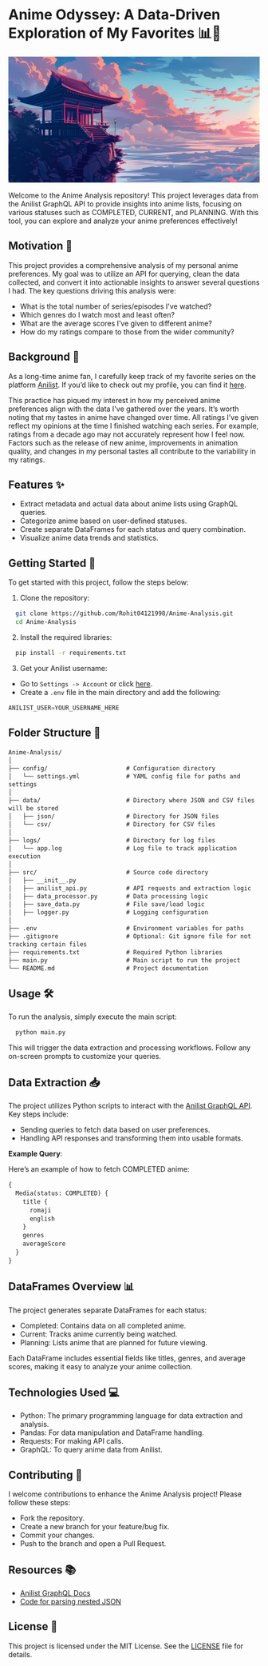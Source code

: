 # Anime Odyssey: A Data-Driven Exploration of My Favorites 📊🎥

![My Image](https://github.com/Rohit04121998/Anime-Analysis/blob/main/assets/background-image.jpg)

Welcome to the Anime Analysis repository! This project leverages data from the Anilist GraphQL API to provide insights into anime lists, focusing on various statuses such as COMPLETED, CURRENT, and PLANNING. With this tool, you can explore and analyze your anime preferences effectively!

## Motivation 💪

This project provides a comprehensive analysis of my personal anime preferences. My goal was to utilize an API for querying, clean the data collected, and convert it into actionable insights to answer several questions I had. The key questions driving this analysis were:

- What is the total number of series/episodes I've watched?
- Which genres do I watch most and least often?
- What are the average scores I’ve given to different anime?
- How do my ratings compare to those from the wider community?

## Background 🌌

As a long-time anime fan, I carefully keep track of my favorite series on the platform [Anilist](https://anilist.co/). If you’d like to check out my profile, you can find it [here](https://anilist.co/user/Lucifer04/).

This practice has piqued my interest in how my perceived anime preferences align with the data I've gathered over the years. It’s worth noting that my tastes in anime have changed over time. All ratings I’ve given reflect my opinions at the time I finished watching each series. For example, ratings from a decade ago may not accurately represent how I feel now. Factors such as the release of new anime, improvements in animation quality, and changes in my personal tastes all contribute to the variability in my ratings.

## Features ✨

- Extract metadata and actual data about anime lists using GraphQL queries.
- Categorize anime based on user-defined statuses.
- Create separate DataFrames for each status and query combination.
- Visualize anime data trends and statistics.

## Getting Started 🚀

To get started with this project, follow the steps below:

1. Clone the repository:

```bash
  git clone https://github.com/Rohit04121998/Anime-Analysis.git
  cd Anime-Analysis
```

2. Install the required libraries:

```bash
  pip install -r requirements.txt
```

3. Get your Anilist username:

- Go to `Settings -> Account` or click [here](https://anilist.co/settings/account).
- Create a `.env` file in the main directory and add the following:

```python
ANILIST_USER=YOUR_USERNAME_HERE
```

## Folder Structure 📁

```plaintext
Anime-Analysis/
│
├── config/                      # Configuration directory
│   └── settings.yml             # YAML config file for paths and settings
│
├── data/                        # Directory where JSON and CSV files will be stored
│   ├── json/                    # Directory for JSON files
│   └── csv/                     # Directory for CSV files
│
├── logs/                        # Directory for log files
│   └── app.log                  # Log file to track application execution
│
├── src/                         # Source code directory
│   ├── __init__.py
│   ├── anilist_api.py           # API requests and extraction logic
│   ├── data_processor.py        # Data processing logic
│   ├── save_data.py             # File save/load logic
│   ├── logger.py                # Logging configuration
│
├── .env                         # Environment variables for paths
├── .gitignore                   # Optional: Git ignore file for not tracking certain files
├── requirements.txt             # Required Python libraries
├── main.py                      # Main script to run the project
└── README.md                    # Project documentation
```

## Usage 🛠️

To run the analysis, simply execute the main script:

```bash
  python main.py
```

This will trigger the data extraction and processing workflows. Follow any on-screen prompts to customize your queries.

## Data Extraction 📥

The project utilizes Python scripts to interact with the [Anilist GraphQL API](https://anilist.gitbook.io/anilist-apiv2-docs). Key steps include:

- Sending queries to fetch data based on user preferences.
- Handling API responses and transforming them into usable formats.

**Example Query**:

Here’s an example of how to fetch COMPLETED anime:

```graphql
{
  Media(status: COMPLETED) {
    title {
      romaji
      english
    }
    genres
    averageScore
  }
}
```

## DataFrames Overview 📊

The project generates separate DataFrames for each status:

- Completed: Contains data on all completed anime.
- Current: Tracks anime currently being watched.
- Planning: Lists anime that are planned for future viewing.

Each DataFrame includes essential fields like titles, genres, and average scores, making it easy to analyze your anime collection.

## Technologies Used 💻

- Python: The primary programming language for data extraction and analysis.
- Pandas: For data manipulation and DataFrame handling.
- Requests: For making API calls.
- GraphQL: To query anime data from Anilist.

## Contributing 🤝

I welcome contributions to enhance the Anime Analysis project! Please follow these steps:

- Fork the repository.
- Create a new branch for your feature/bug fix.
- Commit your changes.
- Push to the branch and open a Pull Request.

## Resources 📚

- [Anilist GraphQL Docs](https://github.com/AniList/ApiV2-GraphQL-Docs)
- [Code for parsing nested JSON](https://ankushkunwar7777.medium.com/get-data-from-large-nested-json-file-cf1146aa8c9e)

## License 📄

This project is licensed under the MIT License. See the [LICENSE](LICENSE) file for details.
